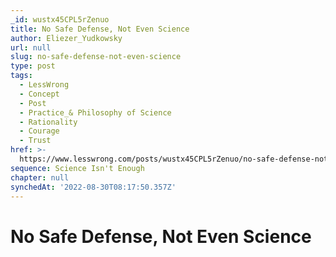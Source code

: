 ```yaml
---
_id: wustx45CPL5rZenuo
title: No Safe Defense, Not Even Science
author: Eliezer_Yudkowsky
url: null
slug: no-safe-defense-not-even-science
type: post
tags:
  - LessWrong
  - Concept
  - Post
  - Practice_& Philosophy of Science
  - Rationality
  - Courage
  - Trust
href: >-
  https://www.lesswrong.com/posts/wustx45CPL5rZenuo/no-safe-defense-not-even-science
sequence: Science Isn't Enough
chapter: null
synchedAt: '2022-08-30T08:17:50.357Z'
---
```


# No Safe Defense, Not Even Science
